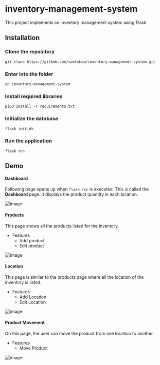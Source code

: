 # inventory-management-system

This project implements an inventory management system using Flask

## Installation
### Clone the repository
```
git clone https://github.com/swetshaw/inventory-management-system.git
```
### Enter into the folder
```
cd inventory-management-system
```
### Install required libraries
```
pip3 install -r requirements.txt
```
### Initialize the database
```
flask init-db
```
### Run the application
```
flask run
```
## Demo
#### Dashboard
Following page opens up when `flask run` is executed. This is called the **Dashboard** page. It displays the product quantity in each location.

![image](https://user-images.githubusercontent.com/26214362/120144652-f370a880-c1ff-11eb-906e-3ed4eb3bbbd1.png)

#### Products
This page shows all the products listed for the inventory. 
- Features
  - Add product
  - Edit product

![image](https://user-images.githubusercontent.com/26214362/120145086-9de8cb80-c200-11eb-9a03-a0f720b1921e.png)

#### Location
This page is similar to the products page where all the location of the inventory is listed.
- Features
  - Add Location
  - Edit Location
 
![image](https://user-images.githubusercontent.com/26214362/120145428-20718b00-c201-11eb-9ae4-bb4f30b13405.png)

#### Product Movement
On this page, the user can move the product from one location to another. 
- Features
  - Move Product
 
![image](https://user-images.githubusercontent.com/26214362/120145912-e81e7c80-c201-11eb-907b-8eb9f0ae986b.png)
